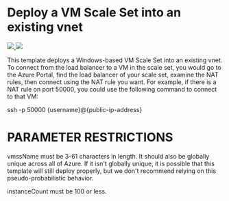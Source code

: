 # Deploy a VM Scale Set into an existing vnet

<a href="https://portal.azure.com/#create/Microsoft.Template/uri/https%3A%2F%2Fraw.githubusercontent.com%2Fjpmckenna%2Farm-vmss-existing-vnet%2Fmaster%2Fazuredeploy.json" target="_blank">
    <img src="http://azuredeploy.net/deploybutton.png"/>
</a>
<a href="http://armviz.io/#/?load=https%3A%2F%2Fraw.githubusercontent.com%2Fjpmckenna%2Farm-vmss-existing-vnet%2Fmaster%2Fazuredeploy.json" target="_blank">
    <img src="http://armviz.io/visualizebutton.png"/>
</a>

This template deploys a Windows-based VM Scale Set into an existing vnet. To connect from the load balancer to a VM in the scale set, you would go to the Azure Portal, find the load balancer of your scale set, examine the NAT rules, then connect using the NAT rule you want. For example, if there is a NAT rule on port 50000, you could use the following command to connect to that VM:

ssh -p 50000 {username}@{public-ip-address}

PARAMETER RESTRICTIONS
======================

vmssName must be 3-61 characters in length. It should also be globally unique across all of Azure. If it isn't globally unique, it is possible that this template will still deploy properly, but we don't recommend relying on this pseudo-probabilistic behavior.

instanceCount must be 100 or less.
